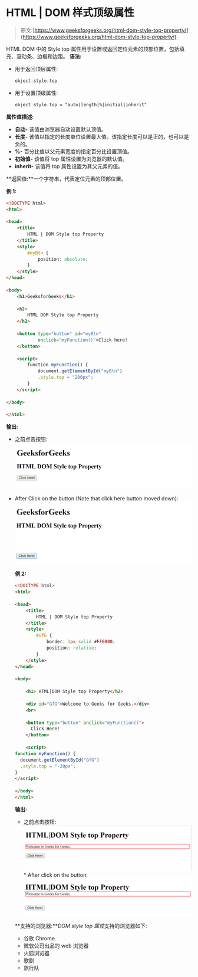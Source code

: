 # HTML | DOM 样式顶级属性

> 原文:[https://www.geeksforgeeks.org/html-dom-style-top-property/](https://www.geeksforgeeks.org/html-dom-style-top-property/)

HTML DOM 中的 Style top 属性用于设置或返回定位元素的顶部位置，包括填充、滚动条、边框和边距。
**语法:**

*   用于返回顶层属性:

    ```html
    object.style.top
    ```

*   用于设置顶级属性:

    ```html
    object.style.top = "auto|length|%|initial|inherit"
    ```

**属性值描述**:

*   **自动-** 该值由浏览器自动设置默认顶值。
*   **长度-** 该值以指定的长度单位设置最大值。该指定长度可以是正的，也可以是负的。
*   **%-** 百分比值以父元素宽度的指定百分比设置顶值。
*   **初始值-** 该值将 top 属性设置为浏览器的默认值。
*   **inherit-** 该值将 top 属性设置为其父元素的值。

**返回值:**一个字符串，代表定位元素的顶部位置。

**例 1:**

```html
<!DOCTYPE html>
<html>

<head> 
    <title>
        HTML | DOM Style top Property
    </title>
    <style>
        #myBtn {
            position: absolute;
        }
    </style>
</head>

<body>
    <h1>GeeksforGeeks</h1>

    <h2> 
        HTML DOM Style top Property 
    </h2>

    <button type="button" id="myBtn" 
            onclick="myFunction()">Click here!
    </button>

    <script>
        function myFunction() {
            document.getElementById("myBtn")
            .style.top = "200px";
        }
    </script>

</body>

</html>
```

**输出:**

*   之前点击按钮:
    ![](img/7333d5400b1bd2bf5e7c3eecdbcea454.png)

*   After Click on the button (Note that click here button moved down):
    ![](img/e56342fcfdd4e27a46209dccba7f7aa8.png)

    **例 2:**

    ```html
    <!DOCTYPE html>
    <html>

    <head>
        <title>
            HTML | DOM Style top Property
        </title>
        <style>
            #GfG {
                border: 1px solid #FF0000;
                position: relative;
            }
        </style>
    </head>

    <body>

        <h1> HTML|DOM Style top Property</h2>

        <div id="GfG">Welcome to Geeks for Geeks.</div>
        <br>

        <button type="button" onclick="myFunction()">
          Click Here!
        </button>

        <script>
    function myFunction() {
      document.getElementById("GfG")
      .style.top = "-20px";
    }
    </script>

    </body>
    </html>
    ```

    **输出:**

    *   之前点击按钮:
        ![](img/9a6af3a6cf1d581766077095b511f455.png)*   After click on the button:
    ![](img/8a8ed1bf84b9c1e88b49dbec02eef1f0.png)

    **支持的浏览器:***DOM style top 属性*支持的浏览器如下:

    *   谷歌 Chrome
    *   微软公司出品的 web 浏览器
    *   火狐浏览器
    *   歌剧
    *   旅行队